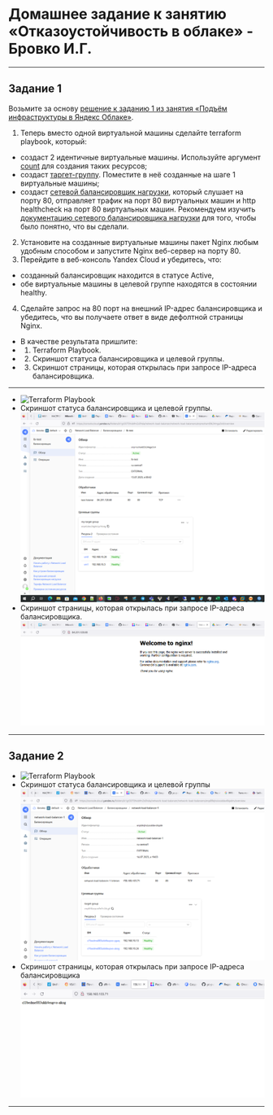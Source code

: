 # Домашнее задание к занятию «Отказоустойчивость в облаке» - Бровко И.Г.

 ---

## Задание 1 

Возьмите за основу [решение к заданию 1 из занятия «Подъём инфраструктуры в Яндекс Облаке»](https://github.com/netology-code/sdvps-homeworks/blob/main/7-03.md#задание-1).
1. Теперь вместо одной виртуальной машины сделайте terraform playbook, который:
- создаст 2 идентичные виртуальные машины. Используйте аргумент [count](https://www.terraform.io/docs/language/meta-arguments/count.html) для создания таких ресурсов;
- создаст [таргет-группу](https://registry.terraform.io/providers/yandex-cloud/yandex/latest/docs/resources/lb_target_group). Поместите в неё созданные на шаге 1 виртуальные машины;
- создаст [сетевой балансировщик нагрузки](https://registry.terraform.io/providers/yandex-cloud/yandex/latest/docs/resources/lb_network_load_balancer), который слушает на порту 80, отправляет трафик на порт 80 виртуальных машин и http healthcheck на порт 80 виртуальных машин.
Рекомендуем изучить [документацию сетевого балансировщика нагрузки](https://cloud.yandex.ru/docs/network-load-balancer/quickstart) для того, чтобы было понятно, что вы сделали.
2. Установите на созданные виртуальные машины пакет Nginx любым удобным способом и запустите Nginx веб-сервер на порту 80.
3. Перейдите в веб-консоль Yandex Cloud и убедитесь, что: 
- созданный балансировщик находится в статусе Active,
- обе виртуальные машины в целевой группе находятся в состоянии healthy.
4. Сделайте запрос на 80 порт на внешний IP-адрес балансировщика и убедитесь, что вы получаете ответ в виде дефолтной страницы Nginx.

* В качестве результата пришлите:
* 1. Terraform Playbook.
* 2. Скриншот статуса балансировщика и целевой группы.
* 3. Скриншот страницы, которая открылась при запросе IP-адреса балансировщика.
---
* ![Terraform Playbook](hw-4/main.tf)
* Скриншот статуса балансировщика и целевой группы. ![скрин](hw-4/1-4.png)
* Скриншот страницы, которая открылась при запросе IP-адреса балансировщика. ![скрин](hw-4/1-2.png)
---
## Задание 2
* ![Terraform Playbook](hw-4/2/main.tf)
* Скриншот статуса балансировщика и целевой группы ![скрин](hw-4/2/2-1.png)
* Скриншот страницы, которая открылась при запросе IP-адреса балансировщика ![скрин](hw-4/2/2-2.png)
---
